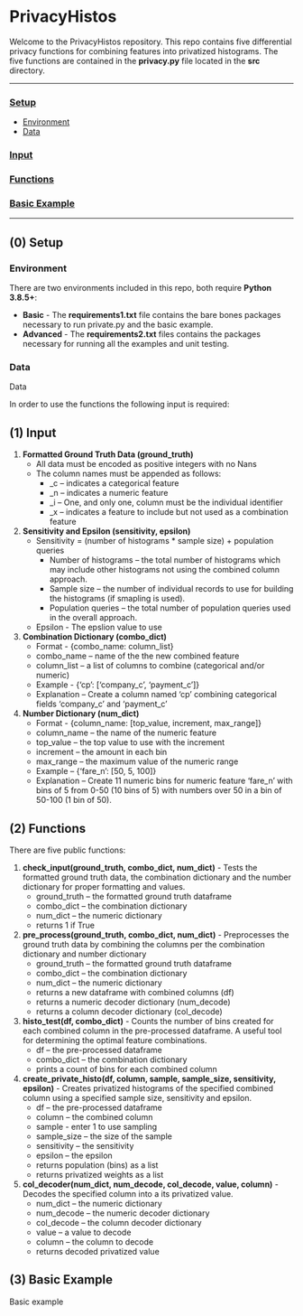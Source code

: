 # PrivacyHistos

Welcome to the PrivacyHistos repository.  This repo contains five differential privacy functions for combining features into privatized histograms.  The five functions are contained in the **privacy.py** file located in the **src** directory.

----

### [Setup](#0-getting-started)
 - [Environment](#environment)
 - [Data](#data)
### [Input](#1-input)
### [Functions](#2-functions)
### [Basic Example](#3-basic-example)

----

## (0) Setup

### Environment

There are two environments included in this repo, both require **Python 3.8.5+**:
- **Basic** - The **requirements1.txt** file contains the bare bones packages necessary to run private.py and the basic example.
- **Advanced** - The **requirements2.txt** files contains the packages necessary for running all the examples and unit testing.

### Data

Data

In order to use the functions the following input is required:

## (1) Input

1) **Formatted Ground Truth Data (ground_truth)**
    * All data must be encoded as positive integers with no Nans
    * The column names must be appended as follows:
        - _c – indicates a categorical feature
        - _n – indicates a numeric feature
        - _i – One, and only one, column must be the individual identifier
        - _x – indicates a feature to include but not used as a combination feature
2) **Sensitivity and Epsilon (sensitivity, epsilon)**
    * Sensitivity = (number of histograms * sample size) + population queries
        - Number of histograms – the total number of histograms which may include other histograms not using the combined column approach.
        - Sample size – the number of individual records to use for building the histograms (if smapling is used).
        - Population queries – the total number of population queries used in the overall approach.
    * Epsilon - The epslion value to use
3) **Combination Dictionary (combo_dict)**
    * Format - {combo_name: column_list}
    * combo_name – name of the the new combined feature
    * column_list – a list of columns to combine (categorical and/or numeric)
    * Example - {‘cp’: [‘company_c’, ‘payment_c’]}
    * Explanation – Create a column named ‘cp’ combining categorical fields
‘company_c’ and ‘payment_c’
4) **Number Dictionary (num_dict)**
    * Format - {column_name: [top_value, increment, max_range]}
    * column_name – the name of the numeric feature
    * top_value – the top value to use with the increment
    * increment – the amount in each bin
    * max_range – the maximum value of the numeric range
    * Example – {‘fare_n’: [50, 5, 100]}
    * Explanation – Create 11 numeric bins for numeric feature ‘fare_n’ with bins of 5 from 0-50 (10 bins of 5) with numbers over 50 in a bin of 50-100 (1 bin of 50).

## (2) Functions

There are five public functions:

1) **check_input(ground_truth, combo_dict, num_dict)** - Tests the formatted ground truth data, the combination dictionary and the number dictionary for proper formatting and values.
    * ground_truth – the formatted ground truth dataframe
    * combo_dict – the combination dictionary
    * num_dict – the numeric dictionary
    * returns 1 if True
2) **pre_process(ground_truth, combo_dict, num_dict)** - Preprocesses the ground truth data by combining the columns per the combination dictionary and number dictionary
    * ground_truth – the formatted ground truth dataframe
    * combo_dict – the combination dictionary
    * num_dict – the numeric dictionary
    * returns a new dataframe with combined columns (df)
    * returns a numeric decoder dictionary (num_decode)
    * returns a column decoder dictionary (col_decode)
3) **histo_test(df, combo_dict)** - Counts the number of bins created for each combined column in the pre-processed dataframe. A useful tool for determining the optimal feature combinations.
    * df – the pre-processed dataframe
    * combo_dict – the combination dictionary
    * prints a count of bins for each combined column
4) **create_private_histo(df, column, sample, sample_size, sensitivity, epsilon)** - Creates privatized histograms of the specified combined column using a specified sample size, sensitivity and epsilon.
    * df – the pre-processed dataframe
    * column – the combined column
    * sample - enter 1 to use sampling
    * sample_size – the size of the sample
    * sensitivity – the sensitivity
    * epsilon – the epsilon
    * returns population (bins) as a list
    * returns privatized weights as a list
5) **col_decoder(num_dict, num_decode, col_decode, value, column)** - Decodes the specified column into a its privatized value.
    * num_dict – the numeric dictionary
    * num_decode – the numeric decoder dictionary
    * col_decode – the column decoder dictionary
    * value – a value to decode
    * column – the column to decode
    * returns decoded privatized value

## (3) Basic Example

Basic example


